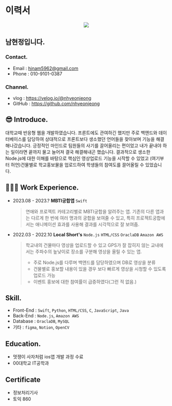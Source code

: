 # 이력서
<div align= "center">
    <img src="https://capsule-render.vercel.app/api?type=shark&color=b1dd8c&height=180&text=🍕Hyeonios😎&animation=&fontColor=000000&fontSize=40" />
    </div>
   
남현정입니다.
---
### Contact.
- Email : hjnam5962@gmail.com 
- Phone : 010-9101-0387

### Channel.
- vlog : https://velog.io/@nhyeonjeong
- GitHub : https://github.com/nhyeonjeong



## 😎 Introduce.

대학교때 반응형 웹을 개발하였습니다. 프론트에도 관여하긴 했지만 주로 백앤드와 데이터베이스를 담당하여 상대적으로 프론트보다 생소했던 언어들을 찾아보며 기능을 해결해나갔습니다.
긍정적인 마인드로 팀원들의 사기를 끌어올리는 편이었고 내가 끝내야 하는 일이라면 끝까지 물고 늘어져 결국 해결해내곤 했습니다.
결과적으로 생소한 Node.js에 대한 이해를 바탕으로 핵심인 영상업로드 기능을 시작할 수 있었고 (여기부터 허언)건물별로 학교홍보물을 업로드하여 학생들의 참여도를 끌어올릴 수 있었습니다.


## 👩🏻‍💻 Work Experience.
- 2023.08 - 2023.?  **MBTI궁합앱**  `Swift`
  > 연애와 프로젝트 카테고리별로 MBTI궁합을 알려주는 앱.
  > 기존의 다른 앱과는 다르게 한 번에 여러 명과의 궁합을 보여줄 수 있고, 특히 프로젝트궁합에서는 애니메이션 효과를 사용해 결과를 시각적으로 잘 보여줌.
  
- 2022.03 - 2022.10  __Local Short's__  `Node.js` `HTML/CSS` `OraclaDB` `Amazon AWS`
  > 학교내의 건물마다 영상을 업로드할 수 있고 GPS가 잘 잡히지 않는 교내에서는 주파수의 높낮이로 장소를 구분해 영상을 올릴 수 있는 앱.
  > - 주로 Node.js를 다루며 백앤드를 담당하였으며 DB로 영상을 분류
  > - 건물별로 홍보할 내용이 있을 경우 보다 빠르게 영상을 시청할 수 있도록 업로드 가능
  > - 이벤트 홍보에 대한 참여률이 급증하였다(그런 적 없음.)


## Skill.
- Front-End : `Swift`, `Python`, `HTML/CSS`, `C`, `JavaScript`, `Java`
- Back-End : `Node.js`, `Amazon AWS`
- Database : `OraclaDB`, `MySQL`
- 기타 : `figma`, `Notion`, `OpenCV`


## Education.
- 멋쟁이 사자처럼 ios앱 개발 과정 수료
- 00대학교 IT공학과

## Certificate
- 정보처리기사
- 토익 860
